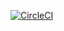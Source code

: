 [![CircleCI](https://circleci.com/gh/mmmpa/rust_wasm_lifegame.svg?style=svg)](https://circleci.com/gh/mmmpa/rust_wasm_lifegame)
